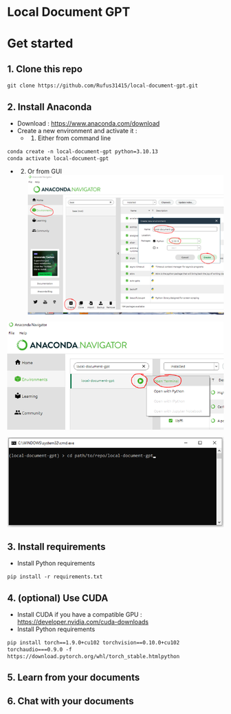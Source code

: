 # Local Document GPT



# Get started

## 1. Clone this repo
```shell
git clone https://github.com/Rufus31415/local-document-gpt.git
```

## 2. Install Anaconda
- Download : https://www.anaconda.com/download
- Create a new environment and activate it :
  - 1. Either from command line
```shell
conda create -n local-document-gpt python=3.10.13
conda activate local-document-gpt
```

  - 2. Or from GUI
![](Images/anaconda-new-environment.png)

![](Images/anaconda-open-terminal.png)

![](Images/anaconda-change-directory.png)

## 3. Install requirements
- Install Python requirements
```shell
pip install -r requirements.txt
```

## 4. (optional) Use CUDA
- Install CUDA if you have a compatible GPU : https://developer.nvidia.com/cuda-downloads
- Install Python requirements
```shell
pip install torch==1.9.0+cu102 torchvision==0.10.0+cu102 torchaudio===0.9.0 -f https://download.pytorch.org/whl/torch_stable.htmlpython
```

## 5. Learn from your documents


## 6. Chat with your documents

